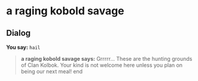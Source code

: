 # a raging kobold savage
## Dialog

**You say:** `hail`



>**a raging kobold savage says:** Grrrrr... These are the hunting grounds of Clan Kolbok. Your kind is not welcome here unless you plan on being our next meal!
end